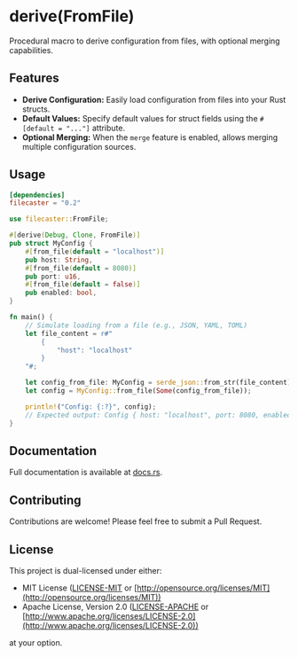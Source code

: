 # derive(FromFile)

Procedural macro to derive configuration from files, with optional merging capabilities.

## Features

- **Derive Configuration:** Easily load configuration from files into your Rust structs.
- **Default Values:** Specify default values for struct fields using the `#[default = "..."]` attribute.
- **Optional Merging:** When the `merge` feature is enabled, allows merging multiple configuration sources.

## Usage

```toml
[dependencies]
filecaster = "0.2"
```

```rust
use filecaster::FromFile;

#[derive(Debug, Clone, FromFile)]
pub struct MyConfig {
    #[from_file(default = "localhost")]
    pub host: String,
    #[from_file(default = 8080)]
    pub port: u16,
    #[from_file(default = false)]
    pub enabled: bool,
}

fn main() {
    // Simulate loading from a file (e.g., JSON, YAML, TOML)
    let file_content = r#"
        {
            "host": "localhost"
        }
    "#;

    let config_from_file: MyConfig = serde_json::from_str(file_content).unwrap();
    let config = MyConfig::from_file(Some(config_from_file));

    println!("Config: {:?}", config);
    // Expected output: Config { host: "localhost", port: 8080, enabled: false }
}
```

## Documentation

Full documentation is available at [docs.rs](https://docs.rs/filecaster).

## Contributing

Contributions are welcome! Please feel free to submit a Pull Request.

## License

This project is dual-licensed under either:

- MIT License ([LICENSE-MIT](LICENSE-MIT) or [http://opensource.org/licenses/MIT](http://opensource.org/licenses/MIT))
- Apache License, Version 2.0 ([LICENSE-APACHE](LICENSE-APACHE) or [http://www.apache.org/licenses/LICENSE-2.0](http://www.apache.org/licenses/LICENSE-2.0))

at your option.
